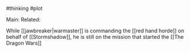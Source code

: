 #thinking #plot

Main: 
Related: 

While [[jawbreaker|warmaster]] is commanding the [[red hand horde]] on behalf of [[Stormshadow]], he is still on the mission that started the [[The Dragon Wars]]
